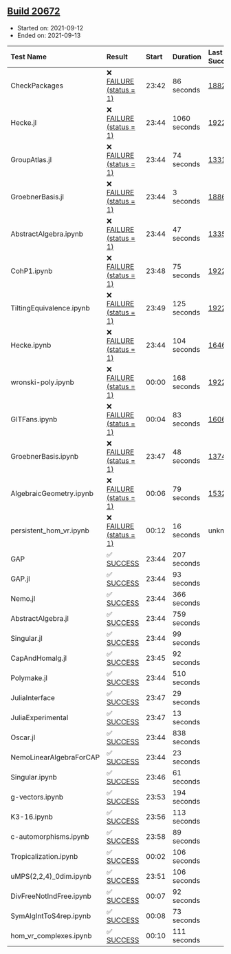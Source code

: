 ## [Build 20672](https://oscarci.mathematik.uni-kl.de/job/oscar/20672/)

* Started on: 2021-09-12
* Ended on: 2021-09-13

| Test Name    | Result | Start | Duration | Last Success | First Failure |
|:-------------|:-------|:------|:---------|:-------------|:--------------|
| CheckPackages | ❌ [FAILURE (status = 1)](https://oscarci.mathematik.uni-kl.de/job/oscar/20672/artifact/logs/build-20672/CheckPackages.log) | 23:42 | 86 seconds | [18822](https://oscarci.mathematik.uni-kl.de/job/oscar/18822/) | [18823](https://oscarci.mathematik.uni-kl.de/job/oscar/18823/) |
| Hecke.jl | ❌ [FAILURE (status = 1)](https://oscarci.mathematik.uni-kl.de/job/oscar/20672/artifact/logs/build-20672/Hecke.jl.log) | 23:44 | 1060 seconds | [19222](https://oscarci.mathematik.uni-kl.de/job/oscar/19222/) | [20152](https://oscarci.mathematik.uni-kl.de/job/oscar/20152/) |
| GroupAtlas.jl | ❌ [FAILURE (status = 1)](https://oscarci.mathematik.uni-kl.de/job/oscar/20672/artifact/logs/build-20672/GroupAtlas.jl.log) | 23:44 | 74 seconds | [13311](https://oscarci.mathematik.uni-kl.de/job/oscar/13311/) | [13312](https://oscarci.mathematik.uni-kl.de/job/oscar/13312/) |
| GroebnerBasis.jl | ❌ [FAILURE (status = 1)](https://oscarci.mathematik.uni-kl.de/job/oscar/20672/artifact/logs/build-20672/GroebnerBasis.jl.log) | 23:44 | 3 seconds | [18864](https://oscarci.mathematik.uni-kl.de/job/oscar/18864/) | [18865](https://oscarci.mathematik.uni-kl.de/job/oscar/18865/) |
| AbstractAlgebra.ipynb | ❌ [FAILURE (status = 1)](https://oscarci.mathematik.uni-kl.de/job/oscar/20672/artifact/logs/build-20672/AbstractAlgebra.ipynb.log) | 23:44 | 47 seconds | [13355](https://oscarci.mathematik.uni-kl.de/job/oscar/13355/) | [13356](https://oscarci.mathematik.uni-kl.de/job/oscar/13356/) |
| CohP1.ipynb | ❌ [FAILURE (status = 1)](https://oscarci.mathematik.uni-kl.de/job/oscar/20672/artifact/logs/build-20672/CohP1.ipynb.log) | 23:48 | 75 seconds | [19222](https://oscarci.mathematik.uni-kl.de/job/oscar/19222/) | [20152](https://oscarci.mathematik.uni-kl.de/job/oscar/20152/) |
| TiltingEquivalence.ipynb | ❌ [FAILURE (status = 1)](https://oscarci.mathematik.uni-kl.de/job/oscar/20672/artifact/logs/build-20672/TiltingEquivalence.ipynb.log) | 23:49 | 125 seconds | [19222](https://oscarci.mathematik.uni-kl.de/job/oscar/19222/) | [20152](https://oscarci.mathematik.uni-kl.de/job/oscar/20152/) |
| Hecke.ipynb | ❌ [FAILURE (status = 1)](https://oscarci.mathematik.uni-kl.de/job/oscar/20672/artifact/logs/build-20672/Hecke.ipynb.log) | 23:44 | 104 seconds | [16463](https://oscarci.mathematik.uni-kl.de/job/oscar/16463/) | [16464](https://oscarci.mathematik.uni-kl.de/job/oscar/16464/) |
| wronski-poly.ipynb | ❌ [FAILURE (status = 1)](https://oscarci.mathematik.uni-kl.de/job/oscar/20672/artifact/logs/build-20672/wronski-poly.ipynb.log) | 00:00 | 168 seconds | [19222](https://oscarci.mathematik.uni-kl.de/job/oscar/19222/) | [20152](https://oscarci.mathematik.uni-kl.de/job/oscar/20152/) |
| GITFans.ipynb | ❌ [FAILURE (status = 1)](https://oscarci.mathematik.uni-kl.de/job/oscar/20672/artifact/logs/build-20672/GITFans.ipynb.log) | 00:04 | 83 seconds | [16068](https://oscarci.mathematik.uni-kl.de/job/oscar/16068/) | [16069](https://oscarci.mathematik.uni-kl.de/job/oscar/16069/) |
| GroebnerBasis.ipynb | ❌ [FAILURE (status = 1)](https://oscarci.mathematik.uni-kl.de/job/oscar/20672/artifact/logs/build-20672/GroebnerBasis.ipynb.log) | 23:47 | 48 seconds | [13748](https://oscarci.mathematik.uni-kl.de/job/oscar/13748/) | [13749](https://oscarci.mathematik.uni-kl.de/job/oscar/13749/) |
| AlgebraicGeometry.ipynb | ❌ [FAILURE (status = 1)](https://oscarci.mathematik.uni-kl.de/job/oscar/20672/artifact/logs/build-20672/AlgebraicGeometry.ipynb.log) | 00:06 | 79 seconds | [15322](https://oscarci.mathematik.uni-kl.de/job/oscar/15322/) | [15323](https://oscarci.mathematik.uni-kl.de/job/oscar/15323/) |
| persistent_hom_vr.ipynb | ❌ [FAILURE (status = 1)](https://oscarci.mathematik.uni-kl.de/job/oscar/20672/artifact/logs/build-20672/persistent_hom_vr.ipynb.log) | 00:12 | 16 seconds | unknown | unknown |
| GAP | ✅ [SUCCESS](https://oscarci.mathematik.uni-kl.de/job/oscar/20672/artifact/logs/build-20672/GAP.log) | 23:44 | 207 seconds |  |  |
| GAP.jl | ✅ [SUCCESS](https://oscarci.mathematik.uni-kl.de/job/oscar/20672/artifact/logs/build-20672/GAP.jl.log) | 23:44 | 93 seconds |  |  |
| Nemo.jl | ✅ [SUCCESS](https://oscarci.mathematik.uni-kl.de/job/oscar/20672/artifact/logs/build-20672/Nemo.jl.log) | 23:44 | 366 seconds |  |  |
| AbstractAlgebra.jl | ✅ [SUCCESS](https://oscarci.mathematik.uni-kl.de/job/oscar/20672/artifact/logs/build-20672/AbstractAlgebra.jl.log) | 23:44 | 759 seconds |  |  |
| Singular.jl | ✅ [SUCCESS](https://oscarci.mathematik.uni-kl.de/job/oscar/20672/artifact/logs/build-20672/Singular.jl.log) | 23:44 | 99 seconds |  |  |
| CapAndHomalg.jl | ✅ [SUCCESS](https://oscarci.mathematik.uni-kl.de/job/oscar/20672/artifact/logs/build-20672/CapAndHomalg.jl.log) | 23:45 | 92 seconds |  |  |
| Polymake.jl | ✅ [SUCCESS](https://oscarci.mathematik.uni-kl.de/job/oscar/20672/artifact/logs/build-20672/Polymake.jl.log) | 23:44 | 510 seconds |  |  |
| JuliaInterface | ✅ [SUCCESS](https://oscarci.mathematik.uni-kl.de/job/oscar/20672/artifact/logs/build-20672/JuliaInterface.log) | 23:47 | 29 seconds |  |  |
| JuliaExperimental | ✅ [SUCCESS](https://oscarci.mathematik.uni-kl.de/job/oscar/20672/artifact/logs/build-20672/JuliaExperimental.log) | 23:47 | 13 seconds |  |  |
| Oscar.jl | ✅ [SUCCESS](https://oscarci.mathematik.uni-kl.de/job/oscar/20672/artifact/logs/build-20672/Oscar.jl.log) | 23:44 | 838 seconds |  |  |
| NemoLinearAlgebraForCAP | ✅ [SUCCESS](https://oscarci.mathematik.uni-kl.de/job/oscar/20672/artifact/logs/build-20672/NemoLinearAlgebraForCAP.log) | 23:44 | 23 seconds |  |  |
| Singular.ipynb | ✅ [SUCCESS](https://oscarci.mathematik.uni-kl.de/job/oscar/20672/artifact/logs/build-20672/Singular.ipynb.log) | 23:46 | 61 seconds |  |  |
| g-vectors.ipynb | ✅ [SUCCESS](https://oscarci.mathematik.uni-kl.de/job/oscar/20672/artifact/logs/build-20672/g-vectors.ipynb.log) | 23:53 | 194 seconds |  |  |
| K3-16.ipynb | ✅ [SUCCESS](https://oscarci.mathematik.uni-kl.de/job/oscar/20672/artifact/logs/build-20672/K3-16.ipynb.log) | 23:56 | 113 seconds |  |  |
| c-automorphisms.ipynb | ✅ [SUCCESS](https://oscarci.mathematik.uni-kl.de/job/oscar/20672/artifact/logs/build-20672/c-automorphisms.ipynb.log) | 23:58 | 89 seconds |  |  |
| Tropicalization.ipynb | ✅ [SUCCESS](https://oscarci.mathematik.uni-kl.de/job/oscar/20672/artifact/logs/build-20672/Tropicalization.ipynb.log) | 00:02 | 106 seconds |  |  |
| uMPS(2,2,4)_0dim.ipynb | ✅ [SUCCESS](https://oscarci.mathematik.uni-kl.de/job/oscar/20672/artifact/logs/build-20672/uMPS-2-2-4-_0dim.ipynb.log) | 23:51 | 106 seconds |  |  |
| DivFreeNotIndFree.ipynb | ✅ [SUCCESS](https://oscarci.mathematik.uni-kl.de/job/oscar/20672/artifact/logs/build-20672/DivFreeNotIndFree.ipynb.log) | 00:07 | 92 seconds |  |  |
| SymAlgIntToS4rep.ipynb | ✅ [SUCCESS](https://oscarci.mathematik.uni-kl.de/job/oscar/20672/artifact/logs/build-20672/SymAlgIntToS4rep.ipynb.log) | 00:08 | 73 seconds |  |  |
| hom_vr_complexes.ipynb | ✅ [SUCCESS](https://oscarci.mathematik.uni-kl.de/job/oscar/20672/artifact/logs/build-20672/hom_vr_complexes.ipynb.log) | 00:10 | 111 seconds |  |  |
